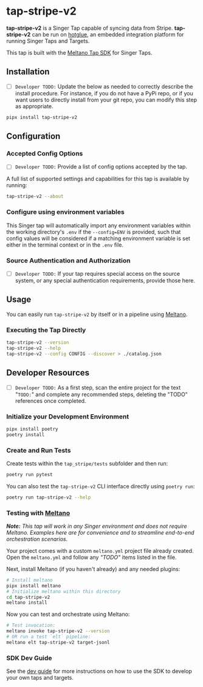 # tap-stripe-v2

**tap-stripe-v2** is a Singer Tap capable of syncing data from Stripe. 
**tap-stripe-v2** can be run on [hotglue](https://hotglue.com), an embedded integration platform for running Singer Taps and Targets.

This tap is built with the [Meltano Tap SDK](https://sdk.meltano.com) for Singer Taps.

## Installation

- [ ] `Developer TODO:` Update the below as needed to correctly describe the install procedure. For instance, if you do not have a PyPi repo, or if you want users to directly install from your git repo, you can modify this step as appropriate.

```bash
pipx install tap-stripe-v2
```

## Configuration

### Accepted Config Options

- [ ] `Developer TODO:` Provide a list of config options accepted by the tap.

A full list of supported settings and capabilities for this
tap is available by running:

```bash
tap-stripe-v2 --about
```

### Configure using environment variables

This Singer tap will automatically import any environment variables within the working directory's
`.env` if the `--config=ENV` is provided, such that config values will be considered if a matching
environment variable is set either in the terminal context or in the `.env` file.

### Source Authentication and Authorization

- [ ] `Developer TODO:` If your tap requires special access on the source system, or any special authentication requirements, provide those here.

## Usage

You can easily run `tap-stripe-v2` by itself or in a pipeline using [Meltano](https://meltano.com/).

### Executing the Tap Directly

```bash
tap-stripe-v2 --version
tap-stripe-v2 --help
tap-stripe-v2 --config CONFIG --discover > ./catalog.json
```

## Developer Resources

- [ ] `Developer TODO:` As a first step, scan the entire project for the text "`TODO:`" and complete any recommended steps, deleting the "TODO" references once completed.

### Initialize your Development Environment

```bash
pipx install poetry
poetry install
```

### Create and Run Tests

Create tests within the `tap_stripe/tests` subfolder and
  then run:

```bash
poetry run pytest
```

You can also test the `tap-stripe-v2` CLI interface directly using `poetry run`:

```bash
poetry run tap-stripe-v2 --help
```

### Testing with [Meltano](https://www.meltano.com)

_**Note:** This tap will work in any Singer environment and does not require Meltano.
Examples here are for convenience and to streamline end-to-end orchestration scenarios._

Your project comes with a custom `meltano.yml` project file already created. Open the `meltano.yml` and follow any _"TODO"_ items listed in
the file.

Next, install Meltano (if you haven't already) and any needed plugins:

```bash
# Install meltano
pipx install meltano
# Initialize meltano within this directory
cd tap-stripe-v2
meltano install
```

Now you can test and orchestrate using Meltano:

```bash
# Test invocation:
meltano invoke tap-stripe-v2 --version
# OR run a test `elt` pipeline:
meltano elt tap-stripe-v2 target-jsonl
```

### SDK Dev Guide

See the [dev guide](https://sdk.meltano.com/en/latest/dev_guide.html) for more instructions on how to use the SDK to 
develop your own taps and targets.
